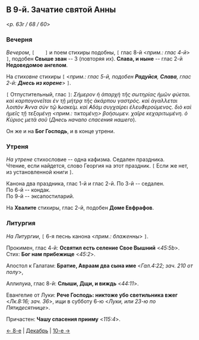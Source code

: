 ## В 9-й. Зачатие святой Анны

<*p. 63r / 68 / 60*>

### Вечерня

*Вечером*, `[    ]` и поем стихиры подобны, `[` глас 8-й <*прим.: глас 4-й*> `]`, 
подобен **Свыше зван** -- 3 (повторяя их). 
**Слава, и ныне** -- глас 2-й **Недоведомое ангелом**.   

На *стиховне* стихиры `[` <*прим.: глас 5-й, подобен **Радуйся**, **Слава**, глас 2-й: 
**Днесь из корене***> `]`.

`[` Отпустительный, глас `]`: *Σήμερον ἡ ἀπαρχὴ τῆς σωτηρίας ἡμῶν φύεται. καὶ καρπογονεῖται 
ἐν τῇ μήτρᾳ τῆς ἀκάρπου γαστρός. καὶ ἀγαλλεται λοιπὸν ̓́Αννα σὺν τῷ ̓Ιωακείμ. καὶ ̓Αδὰμ συγχαίρει 
ἐλευϑερούμενος. διὸ καὶ ἡμεῖς τῇ τεξομένῃ <*прим.: τικτομένῃ*> βοήσωμεν. χαῖρε κεχαριτωμένη. 
ὁ Κύριος μετὰ σοῦ* (*Днесь начало спасения нашего*).
 
Он же и на **Бог Господь**, и в конце утрени. 

### Утреня

*На утрене* стихословие -- одна кафизма. Седален праздника.  
Чтение, если найдется, слово Георгия на этот праздник. `[` Если же нет, из установленной книги `]`.  

Канона два праздника, глас 1-й и глас 2-й. 
По 3-й -- седален.  
По 6-й -- кондак.  
По 9-й -- эксапостиларий. 

На **Хвалите** стихиры, глас 2-й, подобен **Доме Евфрафов**.  

### Литургия

*На Литургии*, `[` 6-я песнь канона <*прим.: блаженны*> `]`. 

Прокимен, глас 4-й: **Освятил есть селение Свое Вышний** <*45:5b*>. 
Стих: **Бог нам прибежище** <*45:2*>. 

Апостол к Галатам: **Братие, Авраам два сына име** <*Гал.4:22; зач. 210 от полу*>, 

Аллилуиа, глас 8-й: **Слыши, Дщи, и виждь** <*44:11*>. 

Евангелие от Луки: **Рече Господь: никтоже убо светильника вжег** <*Лк.8:16; зач. 36*>, ищи в субботу 6-ю 
<*Луки, или 23-ю по Пятидесятнице*>. 

Причастен: **Чашу спасения прииму** <*115:4*>. 

[← 8-е](12_08_MES.ru.md) | [Декабрь](README.md#9-й) | [10-е →](12_10_MES.ru.md)

